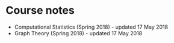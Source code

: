 # Course notes 

 *  Computational Statistics (Spring 2018) - updated 17 May 2018
 *  Graph Theory (Spring 2018) - updated 17 May 2018
